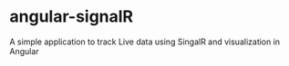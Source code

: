 # angular-signalR
A simple application to track Live data using SingalR and visualization in Angular
